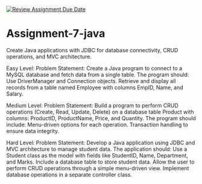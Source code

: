 [![Review Assignment Due Date](https://classroom.github.com/assets/deadline-readme-button-22041afd0340ce965d47ae6ef1cefeee28c7c493a6346c4f15d667ab976d596c.svg)](https://classroom.github.com/a/Uzldd4_B)
# Assignment-7-java


Create Java applications with JDBC for database connectivity, CRUD operations, and MVC architecture.


Easy Level:
Problem Statement:
Create a Java program to connect to a MySQL database and fetch data from a single table. The program should:
Use DriverManager and Connection objects.
Retrieve and display all records from a table named Employee with columns EmpID, Name, and Salary.

Medium Level:
Problem Statement:
Build a program to perform CRUD operations (Create, Read, Update, Delete) on a database table Product with columns:
ProductID, ProductName, Price, and Quantity.
The program should include:
Menu-driven options for each operation.
Transaction handling to ensure data integrity.

Hard Level:
Problem Statement:
Develop a Java application using JDBC and MVC architecture to manage student data. The application should:
Use a Student class as the model with fields like StudentID, Name, Department, and Marks.
Include a database table to store student data.
Allow the user to perform CRUD operations through a simple menu-driven view.
Implement database operations in a separate controller class.

